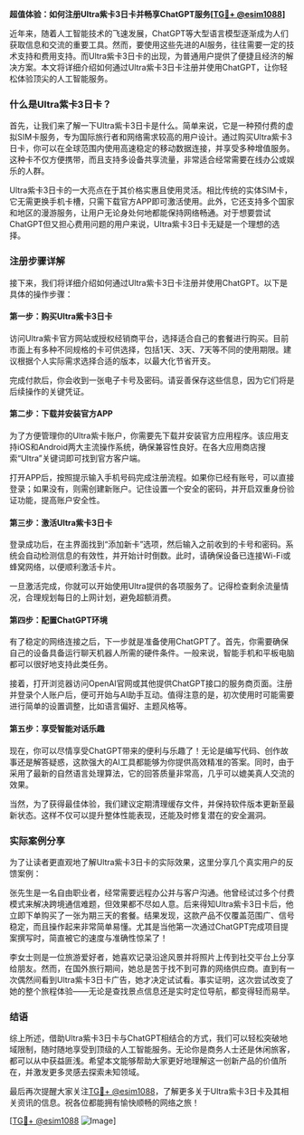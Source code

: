 **超值体验：如何注册Ultra紫卡3日卡并畅享ChatGPT服务[[TG💪+ @esim1088](https://t.me/s/esim1088)]**

近年来，随着人工智能技术的飞速发展，ChatGPT等大型语言模型逐渐成为人们获取信息和交流的重要工具。然而，要使用这些先进的AI服务，往往需要一定的技术支持和费用支持。而Ultra紫卡3日卡的出现，为普通用户提供了便捷且经济的解决方案。本文将详细介绍如何通过Ultra紫卡3日卡注册并使用ChatGPT，让你轻松体验顶尖的人工智能服务。

### 什么是Ultra紫卡3日卡？

首先，让我们来了解一下Ultra紫卡3日卡是什么。简单来说，它是一种预付费的虚拟SIM卡服务，专为国际旅行者和网络需求较高的用户设计。通过购买Ultra紫卡3日卡，你可以在全球范围内使用高速稳定的移动数据连接，并享受多种增值服务。这种卡不仅方便携带，而且支持多设备共享流量，非常适合经常需要在线办公或娱乐的人群。

Ultra紫卡3日卡的一大亮点在于其价格实惠且使用灵活。相比传统的实体SIM卡，它无需更换手机卡槽，只需下载官方APP即可激活使用。此外，它还支持多个国家和地区的漫游服务，让用户无论身处何地都能保持网络畅通。对于想要尝试ChatGPT但又担心费用问题的用户来说，Ultra紫卡3日卡无疑是一个理想的选择。

### 注册步骤详解

接下来，我们将详细介绍如何通过Ultra紫卡3日卡注册并使用ChatGPT。以下是具体的操作步骤：

#### 第一步：购买Ultra紫卡3日卡

访问Ultra紫卡官方网站或授权经销商平台，选择适合自己的套餐进行购买。目前市面上有多种不同规格的卡可供选择，包括1天、3天、7天等不同的使用期限。建议根据个人实际需求选择合适的版本，以最大化节省开支。

完成付款后，你会收到一张电子卡号及密码。请妥善保存这些信息，因为它们将是后续操作的关键凭证。

#### 第二步：下载并安装官方APP

为了方便管理你的Ultra紫卡账户，你需要先下载并安装官方应用程序。该应用支持iOS和Android两大主流操作系统，确保兼容性良好。在各大应用商店搜索“Ultra”关键词即可找到官方客户端。

打开APP后，按照提示输入手机号码完成注册流程。如果你已经有账号，可以直接登录；如果没有，则需创建新账户。记住设置一个安全的密码，并开启双重身份验证功能，提高账户安全性。

#### 第三步：激活Ultra紫卡3日卡

登录成功后，在主界面找到“添加新卡”选项，然后输入之前收到的卡号和密码。系统会自动检测信息的有效性，并开始计时倒数。此时，请确保设备已连接Wi-Fi或蜂窝网络，以便顺利激活卡片。

一旦激活完成，你就可以开始使用Ultra提供的各项服务了。记得检查剩余流量情况，合理规划每日的上网计划，避免超额消费。

#### 第四步：配置ChatGPT环境

有了稳定的网络连接之后，下一步就是准备使用ChatGPT了。首先，你需要确保自己的设备具备运行聊天机器人所需的硬件条件。一般来说，智能手机和平板电脑都可以很好地支持此类任务。

接着，打开浏览器访问OpenAI官网或其他提供ChatGPT接口的服务商页面。注册并登录个人账户后，便可开始与AI助手互动。值得注意的是，初次使用时可能需要进行简单的设置调整，比如语言偏好、主题风格等。

#### 第五步：享受智能对话乐趣

现在，你可以尽情享受ChatGPT带来的便利与乐趣了！无论是编写代码、创作故事还是解答疑惑，这款强大的AI工具都能够为你提供高效精准的答案。同时，由于采用了最新的自然语言处理算法，它的回答质量非常高，几乎可以媲美真人交流的效果。

当然，为了获得最佳体验，我们建议定期清理缓存文件，并保持软件版本更新至最新状态。这样不仅可以提升整体性能表现，还能及时修复潜在的安全漏洞。

### 实际案例分享

为了让读者更直观地了解Ultra紫卡3日卡的实际效果，这里分享几个真实用户的反馈案例：

张先生是一名自由职业者，经常需要远程办公并与客户沟通。他曾经试过多个付费模式来解决跨境通信难题，但效果都不尽如人意。后来得知Ultra紫卡3日卡后，他立即下单购买了一张为期三天的套餐。结果发现，这款产品不仅覆盖范围广、信号稳定，而且操作起来非常简单易懂。尤其是当他第一次通过ChatGPT完成项目提案撰写时，简直被它的速度与准确性惊呆了！

李女士则是一位旅游爱好者，她喜欢记录沿途风景并将照片上传到社交平台上分享给朋友。然而，在国外旅行期间，她总是苦于找不到可靠的网络供应商。直到有一次偶然间看到Ultra紫卡3日卡广告，她才决定试试看。事实证明，这次尝试改变了她的整个旅程体验——无论是查找景点信息还是实时定位导航，都变得轻而易举。

### 结语

综上所述，借助Ultra紫卡3日卡与ChatGPT相结合的方式，我们可以轻松突破地域限制，随时随地享受到顶级的人工智能服务。无论你是商务人士还是休闲旅客，都可以从中获益匪浅。希望本文能够帮助大家更好地理解这一创新产品的价值所在，并激发更多灵感去探索未知领域。

最后再次提醒大家关注[TG💪+ @esim1088](https://t.me/s/esim1088)，了解更多关于Ultra紫卡3日卡及其相关资讯的信息。祝各位都能拥有愉快顺畅的网络之旅！

[[TG💪+ @esim1088](https://t.me/s/esim1088) ![Image](https://i.postimg.cc/4NQfJmqS/Snipaste-2025-05-13-00-14-12.png)]